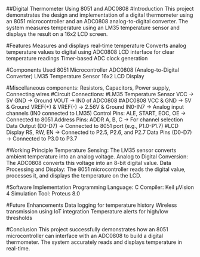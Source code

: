 ##Digital Thermometer Using 8051 and ADC0808
#Introduction
This project demonstrates the design and implementation of a digital thermometer using an 8051 microcontroller and an ADC0808 analog-to-digital converter. The system measures temperature using an LM35 temperature sensor and displays the result on a 16x2 LCD screen.

#Features
Measures and displays real-time temperature
Converts analog temperature values to digital using ADC0808
LCD interface for clear temperature readings
Timer-based ADC clock generation

#Components Used
8051 Microcontroller
ADC0808 (Analog-to-Digital Converter)
LM35 Temperature Sensor
16x2 LCD Display

#Miscellaneous components: Resistors, Capacitors, Power supply, Connecting wires
#Circuit Connections:
#LM35 Temperature Sensor
VCC → 5V
GND → Ground
VOUT → IN0 of ADC0808
#ADC0808
VCC & GND → 5V & Ground
VREF(+) & VREF(-) → 2.56V & Ground
IN0-IN7 → Analog input channels (IN0 connected to LM35)
Control Pins: ALE, START, EOC, OE → Connected to 8051
Address Pins: ADDR A, B, C → For channel selection
Data Output (D0-D7) → Connected to 8051 port (e.g., P1.0-P1.7)
#LCD Display
RS, RW, EN → Connected to P2.5, P2.6, and P2.7
Data Pins (D0-D7) → Connected to P3.0 to P3.7

#Working Principle
Temperature Sensing: The LM35 sensor converts ambient temperature into an analog voltage.
Analog to Digital Conversion: The ADC0808 converts this voltage into an 8-bit digital value.
Data Processing and Display: The 8051 microcontroller reads the digital value, processes it, and displays the temperature on the LCD.

#Software Implementation
Programming Language: C
Compiler: Keil µVision 4
Simulation Tool: Proteus 8.0

#Future Enhancements
Data logging for temperature history
Wireless transmission using IoT integration
Temperature alerts for high/low thresholds

#Conclusion
This project successfully demonstrates how an 8051 microcontroller can interface with an ADC0808 to build a digital thermometer. The system accurately reads and displays temperature in real-time.

